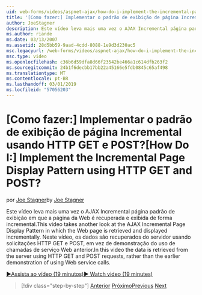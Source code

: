 ```yaml
---
uid: web-forms/videos/aspnet-ajax/how-do-i-implement-the-incremental-page-display-pattern-using-http-get-and-post
title: '[Como fazer:] Implementar o padrão de exibição de página Incremental usando HTTP GET e POST? | Microsoft Docs'
author: JoeStagner
description: Este vídeo leva mais uma vez o AJAX Incremental página padrão de exibição em que a página da Web é recuperada e exibida de forma incremental. Neste vídeo de...
ms.author: riande
ms.date: 03/13/2007
ms.assetid: 28d5bb59-9aad-4cdd-8088-1e9d3d230ac5
msc.legacyurl: /web-forms/videos/aspnet-ajax/how-do-i-implement-the-incremental-page-display-pattern-using-http-get-and-post
msc.type: video
ms.openlocfilehash: c36b6d59dfa8d66f23542be466a1c614dfb263f2
ms.sourcegitcommit: 24b1f6decbb17bb22a45166e5fdb0845c65af498
ms.translationtype: MT
ms.contentlocale: pt-BR
ms.lasthandoff: 03/01/2019
ms.locfileid: "57056203"
---
```

<a name="how-do-i-implement-the-incremental-page-display-pattern-using-http-get-and-post"></a><span data-ttu-id="1b9c0-105">[Como fazer:] Implementar o padrão de exibição de página Incremental usando HTTP GET e POST?</span><span class="sxs-lookup"><span data-stu-id="1b9c0-105">[How Do I:] Implement the Incremental Page Display Pattern using HTTP GET and POST?</span></span>
====================
<span data-ttu-id="1b9c0-106">por [Joe Stagner](https://github.com/JoeStagner)</span><span class="sxs-lookup"><span data-stu-id="1b9c0-106">by [Joe Stagner](https://github.com/JoeStagner)</span></span>

<span data-ttu-id="1b9c0-107">Este vídeo leva mais uma vez o AJAX Incremental página padrão de exibição em que a página da Web é recuperada e exibida de forma incremental.</span><span class="sxs-lookup"><span data-stu-id="1b9c0-107">This video takes another look at the AJAX Incremental Page Display Pattern in which the Web page is retrieved and displayed incrementally.</span></span> <span data-ttu-id="1b9c0-108">Neste vídeo, os dados são recuperados do servidor usando solicitações HTTP GET e POST, em vez de demonstração do uso de chamadas de serviço Web anterior.</span><span class="sxs-lookup"><span data-stu-id="1b9c0-108">In this video the data is retrieved from the server using HTTP GET and POST requests, rather than the earlier demonstration of using Web service calls.</span></span>

[<span data-ttu-id="1b9c0-109">&#9654;Assista ao vídeo (19 minutos)</span><span class="sxs-lookup"><span data-stu-id="1b9c0-109">&#9654; Watch video (19 minutes)</span></span>](https://channel9.msdn.com/Blogs/ASP-NET-Site-Videos/how-do-i-implement-the-incremental-page-display-pattern-using-http-get-and-post)

> [!div class="step-by-step"]
> <span data-ttu-id="1b9c0-110">[Anterior](how-do-i-implement-the-ajax-incremental-page-display-pattern.md)
> [Próximo](how-do-i-use-the-aspnet-ajax-updateprogress-control.md)</span><span class="sxs-lookup"><span data-stu-id="1b9c0-110">[Previous](how-do-i-implement-the-ajax-incremental-page-display-pattern.md)
[Next](how-do-i-use-the-aspnet-ajax-updateprogress-control.md)</span></span>
